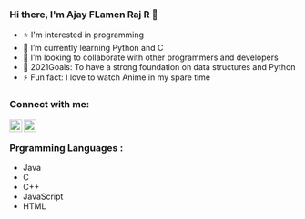 ### Hi there, I'm Ajay FLamen Raj R 👋

- ⭐ I'm interested in programming
- 🌱 I’m currently learning Python and C
- 👯 I’m looking to collaborate with other programmers and developers
- 🥅 2021Goals: To have a strong foundation on data structures and Python
- ⚡ Fun fact: I love to watch Anime in my spare time

### Connect with me:
[<img align="left" alt="codeSTACKr | LinkedIn" width="22px" src="https://cdn.jsdelivr.net/npm/simple-icons@v3/icons/linkedin.svg" />](https://www.linkedin.com/in/ajay-flamen-raj-r-a720ba214/)
[<img align="left" alt="codeSTACKr | Instagram" width="22px" src="https://cdn.jsdelivr.net/npm/simple-icons@v3/icons/instagram.svg" />](https://www.instagram.com/aj_flamen/)

<br />

### Prgramming Languages :
- Java
- C
- C++
- JavaScript
- HTML
